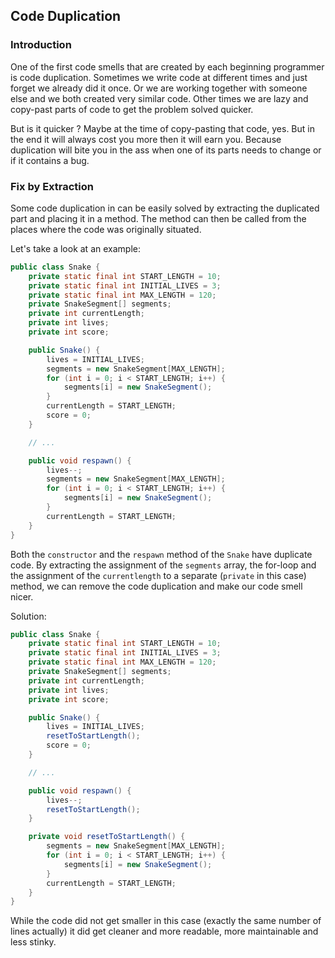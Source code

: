 ## Code Duplication

<!-- toc -->

### Introduction

One of the first code smells that are created by each beginning programmer is code duplication. Sometimes we write code at different times and just forget we already did it once. Or we are working together with someone else and we both created very similar code. Other times we are lazy and copy-past parts of code to get the problem solved quicker.

But is it quicker ? Maybe at the time of copy-pasting that code, yes. But in the end it will always cost you more then it will earn you. Because duplication will bite you in the ass when one of its parts needs to change or if it contains a bug.

### Fix by Extraction

Some code duplication in can be easily solved by extracting the duplicated part and placing it in a method. The method can then be called from the places where the code was originally situated.

Let's take a look at an example:

```java
public class Snake {
    private static final int START_LENGTH = 10;
    private static final int INITIAL_LIVES = 3;
    private static final int MAX_LENGTH = 120;
    private SnakeSegment[] segments;
    private int currentLength;
    private int lives;
    private int score;

    public Snake() {
        lives = INITIAL_LIVES;
        segments = new SnakeSegment[MAX_LENGTH];
        for (int i = 0; i < START_LENGTH; i++) {
            segments[i] = new SnakeSegment();
        }
        currentLength = START_LENGTH;
        score = 0;
    }

    // ...

    public void respawn() {
        lives--;
        segments = new SnakeSegment[MAX_LENGTH];
        for (int i = 0; i < START_LENGTH; i++) {
            segments[i] = new SnakeSegment();
        }
        currentLength = START_LENGTH;
    }
}
```

Both the `constructor` and the `respawn` method of the `Snake` have duplicate code. By extracting the assignment of the `segments` array, the for-loop and the assignment of the `currentlength` to a separate (`private` in this case) method, we can remove the code duplication and make our code smell nicer.

Solution:

```java
public class Snake {
    private static final int START_LENGTH = 10;
    private static final int INITIAL_LIVES = 3;
    private static final int MAX_LENGTH = 120;
    private SnakeSegment[] segments;
    private int currentLength;
    private int lives;
    private int score;

    public Snake() {
        lives = INITIAL_LIVES;
        resetToStartLength();
        score = 0;
    }

    // ...

    public void respawn() {
        lives--;
        resetToStartLength();
    }

    private void resetToStartLength() {
        segments = new SnakeSegment[MAX_LENGTH];
        for (int i = 0; i < START_LENGTH; i++) {
            segments[i] = new SnakeSegment();
        }
        currentLength = START_LENGTH;
    }
}
```

While the code did not get smaller in this case (exactly the same number of lines actually) it did get cleaner and more readable, more maintainable and less stinky.
